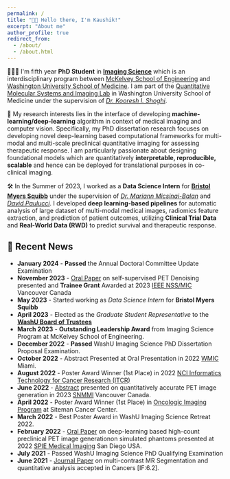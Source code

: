 ```yaml
---
permalink: /
title: "👋🏼 Hello there, I'm Kaushik!"
excerpt: "About me"
author_profile: true
redirect_from: 
  - /about/
  - /about.html
---
```





<!---![Illustration of combining vision and language modalities](/images/image_to_text_vis.png){: .align-right width="300px"}-->
👨🏻‍💻 I'm fifth year **PhD Student** in [**Imaging Science**](https://engineering.wustl.edu/academics/programs/imaging-science/index.html) which is an interdisciplinary program between [McKelvey School of Engineering](https://engineering.wustl.edu/index.html) and [Washington University School of Medicine](https://medicine.wustl.edu/). I am part of the [Quantitative Molecular Systems and Imaging Lab](https://www.mir.wustl.edu/research/research-centers/precision-radiotheranostics-translation-center-prtc/labs/shoghi-lab/) in Washington University School of Medicine under the supervision of [*Dr. Kooresh I. Shoghi*](https://www.mir.wustl.edu/employees/kooresh-shoghi/).

🔬 My research interests lies in the interface of developing **machine-learning/deep-learning** algorithm in context of medical imaging and computer vision. Specifically, my PhD dissertation research focuses on developing novel deep-learning based computational frameworks for multi-modal and multi-scale preclinical quantitative imaging for assessing therapeutic response. I am particularly passionate about designing foundational models which are quantitatively **interpretable, reproducible, scalable** and hence can be deployed for translational purposes in co-clinical imaging.

🛠️ In the Summer of 2023, I worked as a **Data Science Intern** for [**Bristol Myers Squibb**](https://www.bms.com/) under the supervision of [*Dr. Mariann Micsinai-Balan*](https://www.linkedin.com/in/mariannmicsinai/) and [*David Paulucci*](https://www.linkedin.com/in/david-paulucci/). I developed **deep learning-based pipelines** for automatic analysis of large dataset of multi-modal medical images, radiomics feature extraction, and prediction of patient outcomes, utilizing **Clinical Trial Data** and **Real-World Data (RWD)** to predict survival and therapeutic response.


## 📰 Recent News
* **January 2024** - **Passed** the Annual Doctoral Committee Update Examination
* **November 2023** - [Oral Paper](https://ieeexplore.ieee.org/abstract/document/10338657) on self-supervised PET Denoising presented and **Trainee Grant** Awarded at 2023 [IEEE NSS/MIC](https://nssmic.ieee.org/2023/) Vancouver Canada
* **May 2023** - Started working as *Data Science Intern* for **Bristol Myers Squibb**
* **April 2023** - Elected as the *Graduate Student Representative* to the [**WashU Board of Trustees**](https://boardoftrustees.wustl.edu/)
* **March 2023** - **Outstanding Leadership Award** from Imaging Science Program at McKelvey School of Engineering.
* **December 2022** - **Passed** WashU Imaging Science PhD Dissertation Proposal Examination.
* **October 2022** - Abstract Presented at Oral Presentation in 2022 [WMIC](https://wmis.org/wmic-2022-highlights/) Miami.
* **August 2022** - Poster Award Winner (1st Place) in 2022 [NCI Informatics Technology for Cancer Research (ITCR)](https://itcr2022.org/)
* **June 2022** - [Abstract](https://jnm.snmjournals.org/content/63/supplement_2/3222.abstracthttps://jnm.snmjournals.org/content/63/supplement_2/3222.abstract) presented on quantitatively accurate PET image generation in 2023 [SNMMI](https://www.snmmi.org/index.aspx) Vancouver Canada.
* **April 2022** - Poster Award Winner (1st Place) in [Oncologic Imaging Program](https://siteman.wustl.edu/research/research-programs/oncologic-imaging-program-oip/) at Siteman Cancer Center.
* **March 2022** - Best Poster Award in WashU Imaging Science Retreat 2022.
* **February 2022** - [Oral Paper](https://www.spiedigitallibrary.org/conference-proceedings-of-spie/12031/120311F/Deep-learning-framework-to-synthesize-high-count-preclinical-PET-images/10.1117/12.2612729.full) on deep-learning based high-count preclinical PET image generationon simulated phantoms presented at 2022 [SPIE Medical Imaging](https://spie.org/conferences-and-exhibitions/medical-imaging/program#_=_) San Diego USA.
* **July 2021** - Passed WashU Imaging Science PhD Qualifying Examination
* **June 2021** - [Journal Paper](https://www.mdpi.com/2072-6694/13/15/3795) on multi-contrast MR Segmentation and quantitative analysis accepted in Cancers [IF:6.2].

<!---!
## 🤖 Open Source Contributions
I have experience contributing to [Arena Bench](https://github.com/Arena-Rosnav) a large open-source project for robotic obstacle avoidance using Deep Reinforcement Learning.

Moreover, I have published a [respective paper](https://sudo-boris.github.io/publication/2022-Arena-Bench) at the IROS conference and in the Robotics and Automation Letters (RA-L) journal.

## 📜 Reimplementing and Reproducing Papers
I have experience with independent research. I have implemented the Reward Constrained Policy Optimization paper into stable-baselines3 PPO and reproduced the original results by running and tracking experiments.

To accompany this work, I have submitted a blog post to the **ICLR** Blogposts Track communicating the paper's theory and my results.

Feel free to look at my specific [portfolio entry](https://sudo-boris.github.io/portfolio/RCPPO/).

## 👨🏻‍🔬 Professional Experience
Currently I am working as a **Student Researcher** at the Reliable Multimodal AI Lab at the TU Darmstadt under the supervision of Prof. Marcus Rohrbach working on **Generative Video-Language Modelling**.
Additionally, I have professional experience working as an **Applied Machine Learning Student Researcher** at the Fraunhofer Heinrich Hertz Institute. \
There I worked on dynamic traffic flow forecasting using Graph Neural Networks.

## 📚 Teaching and Community Contributions
To further contribute to the Machine Learning community, I have a [YouTube](https://www.youtube.com/@borismeinardus) and [Medium](https://medium.com/@boris.meinardus) channel where I publish educational Machine Learning content.
-->







